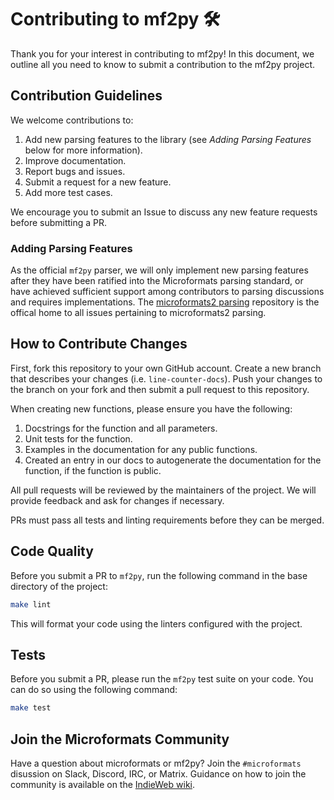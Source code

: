 # Contributing to mf2py 🛠️

Thank you for your interest in contributing to mf2py! In this document, we outline all you need to know to submit a contribution to the mf2py project.

## Contribution Guidelines

We welcome contributions to:

1. Add new parsing features to the library (see *Adding Parsing Features* below for more information).
2. Improve documentation.
3. Report bugs and issues.
4. Submit a request for a new feature.
5. Add more test cases.

We encourage you to submit an Issue to discuss any new feature requests before submitting a PR.

### Adding Parsing Features

As the official `mf2py` parser, we will only implement new parsing features after they have been ratified into the Microformats parsing standard, or have achieved sufficient support among contributors to parsing discussions and requires implementations. The [microformats2 parsing](https://github.com/microformats/microformats2-parsing/issues) repository is the offical home to all issues pertaining to microformats2 parsing.

## How to Contribute Changes

First, fork this repository to your own GitHub account. Create a new branch that describes your changes (i.e. `line-counter-docs`). Push your changes to the branch on your fork and then submit a pull request to this repository.

When creating new functions, please ensure you have the following:

1. Docstrings for the function and all parameters.
2. Unit tests for the function.
3. Examples in the documentation for any public functions.
4. Created an entry in our docs to autogenerate the documentation for the function, if the function is public.

All pull requests will be reviewed by the maintainers of the project. We will provide feedback and ask for changes if necessary.

PRs must pass all tests and linting requirements before they can be merged.

## Code Quality

Before you submit a PR to `mf2py`, run the following command in the base directory of the project:

```bash
make lint
```

This will format your code using the linters configured with the project.

## Tests

Before you submit a PR, please run the `mf2py` test suite on your code. You can do so using the following command:

```bash
make test
```

## Join the Microformats Community

Have a question about microformats or mf2py? Join the `#microformats` disussion on Slack, Discord, IRC, or Matrix. Guidance on how to join the community is available on the [IndieWeb wiki](https://indieweb.org/discuss).
